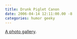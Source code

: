 ```yaml
---
title: Drunk Piglet Canon
date: 2006-04-14 12:11:00.00 -8
categories: humor geeky
---
```

[A photo gallery](http://ilx.wh3rd.net/thread.php?msgid=6694308).
